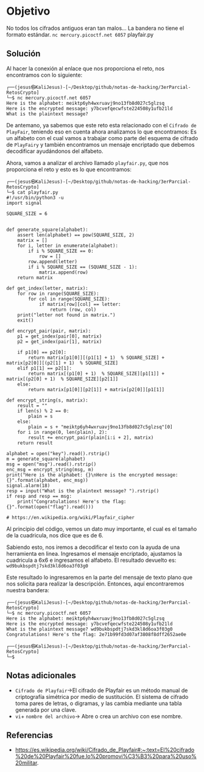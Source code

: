 # Objetivo

No todos los cifrados antiguos eran tan malos... La bandera no tiene el formato estándar. `nc mercury.picoctf.net 6057` playfair.py
## Solución

Al hacer la conexión al enlace que nos proporciona el reto, nos encontramos con lo siguiente:
```
┌──(jesus㉿KaliJesus)-[~/Desktop/github/notas-de-hacking/3erParcial-RetosCrypto]
└─$ nc mercury.picoctf.net 6057                                   
Here is the alphabet: meiktp6yh4wxruavj9no13fb8d027c5glzsq
Here is the encrypted message: y7bcvefqecwfste224508y1ufb21ld
What is the plaintext message?    
```
De antemano, ya sabemos que este reto esta relacionado con el `Cifrado de PlayFair`, teniendo eso en cuenta ahora analizamos lo que encontramos:
Es un alfabeto con el cual vamos a trabajar como parte del esquema de cifrado de `PlayFairy` y también encontramos un mensaje encriptado que debemos decodificar ayudándonos del alfabeto.

Ahora, vamos a analizar el archivo llamado `playfair.py`, que nos proporciona el reto y esto es lo que encontramos:

```
┌──(jesus㉿KaliJesus)-[~/Desktop/github/notas-de-hacking/3erParcial-RetosCrypto]
└─$ cat playfair.py
#!/usr/bin/python3 -u
import signal

SQUARE_SIZE = 6


def generate_square(alphabet):
	assert len(alphabet) == pow(SQUARE_SIZE, 2)
	matrix = []
	for i, letter in enumerate(alphabet):
		if i % SQUARE_SIZE == 0:
			row = []
		row.append(letter)
		if i % SQUARE_SIZE == (SQUARE_SIZE - 1):
			matrix.append(row)
	return matrix

def get_index(letter, matrix):
	for row in range(SQUARE_SIZE):
		for col in range(SQUARE_SIZE):
			if matrix[row][col] == letter:
				return (row, col)
	print("letter not found in matrix.")
	exit()

def encrypt_pair(pair, matrix):
	p1 = get_index(pair[0], matrix)
	p2 = get_index(pair[1], matrix)

	if p1[0] == p2[0]:
		return matrix[p1[0]][(p1[1] + 1)  % SQUARE_SIZE] + matrix[p2[0]][(p2[1] + 1)  % SQUARE_SIZE]
	elif p1[1] == p2[1]:
		return matrix[(p1[0] + 1)  % SQUARE_SIZE][p1[1]] + matrix[(p2[0] + 1)  % SQUARE_SIZE][p2[1]]
	else:
		return matrix[p1[0]][p2[1]] + matrix[p2[0]][p1[1]]

def encrypt_string(s, matrix):
	result = ""
	if len(s) % 2 == 0:
		plain = s
	else:
		plain = s + "meiktp6yh4wxruavj9no13fb8d027c5glzsq"[0]
	for i in range(0, len(plain), 2):
		result += encrypt_pair(plain[i:i + 2], matrix)
	return result

alphabet = open("key").read().rstrip()
m = generate_square(alphabet)
msg = open("msg").read().rstrip()
enc_msg = encrypt_string(msg, m)
print("Here is the alphabet: {}\nHere is the encrypted message: {}".format(alphabet, enc_msg))
signal.alarm(18)
resp = input("What is the plaintext message? ").rstrip()
if resp and resp == msg:
	print("Congratulations! Here's the flag: {}".format(open("flag").read()))

# https://en.wikipedia.org/wiki/Playfair_cipher
```

Al principio del código, vemos un dato muy importante, el cual es el tamaño de la cuadricula, nos dice que es de 6.

Sabiendo esto, nos iremos a decodificar el texto con la ayuda de una herramienta en linea.
Ingresamos el mensaje encriptado, ajustamos la cuadricula a 6x6 e ingresamos el alfabeto. 
El resultado devuelto es:
`wd9bukbspdtj7skd3kl8d6oa3f03g0`

Este resultado lo ingresaremos en la parte del mensaje de texto plano que nos solicita para realizar la descripción. Entonces, aquí encontraremos nuestra bandera:

```
┌──(jesus㉿KaliJesus)-[~/Desktop/github/notas-de-hacking/3erParcial-RetosCrypto]
└─$ nc mercury.picoctf.net 6057
Here is the alphabet: meiktp6yh4wxruavj9no13fb8d027c5glzsq
Here is the encrypted message: y7bcvefqecwfste224508y1ufb21ld
What is the plaintext message? wd9bukbspdtj7skd3kl8d6oa3f03g0
Congratulations! Here's the flag: 2e71b99fd3d07af3808f8dff2652ae0e

┌──(jesus㉿KaliJesus)-[~/Desktop/github/notas-de-hacking/3erParcial-RetosCrypto]
└─$ 
```
## Notas adicionales

- `Cifrado de Playfair`->El cifrado de Playfair es un método manual de criptografía simétrica por medio de sustitución. El sistema de cifrado toma pares de letras, o digramas, y las cambia mediante una tabla generada por una clave.
- `vi`+ `nombre del archivo`-> Abre o crea un archivo con ese nombre. 
## Referencias

- https://es.wikipedia.org/wiki/Cifrado_de_Playfair#:~:text=El%20cifrado%20de%20Playfair%20fue,lo%20promovi%C3%B3%20para%20uso%20militar.